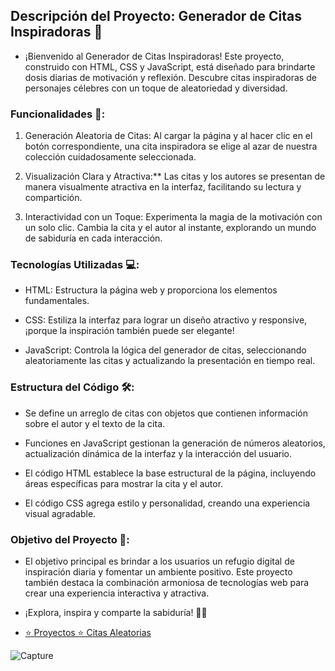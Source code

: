 ## Descripción del Proyecto: Generador de Citas Inspiradoras 🌟

* ¡Bienvenido al Generador de Citas Inspiradoras! Este proyecto, construido con HTML, CSS y JavaScript, está diseñado para brindarte dosis diarias de motivación y reflexión. Descubre citas inspiradoras de personajes célebres con un toque de aleatoriedad y diversidad.

### Funcionalidades 🚀:

1. Generación Aleatoria de Citas: Al cargar la página y al hacer clic en el botón correspondiente, una cita inspiradora se elige al azar de nuestra colección cuidadosamente seleccionada.

2. Visualización Clara y Atractiva:** Las citas y los autores se presentan de manera visualmente atractiva en la interfaz, facilitando su lectura y compartición.

3. Interactividad con un Toque: Experimenta la magia de la motivación con un solo clic. Cambia la cita y el autor al instante, explorando un mundo de sabiduría en cada interacción.

### Tecnologías Utilizadas 💻:

- HTML: Estructura la página web y proporciona los elementos fundamentales.

- CSS: Estiliza la interfaz para lograr un diseño atractivo y responsive, ¡porque la inspiración también puede ser elegante!

- JavaScript: Controla la lógica del generador de citas, seleccionando aleatoriamente las citas y actualizando la presentación en tiempo real.

### Estructura del Código 🛠️:

- Se define un arreglo de citas con objetos que contienen información sobre el autor y el texto de la cita.

- Funciones en JavaScript gestionan la generación de números aleatorios, actualización dinámica de la interfaz y la interacción del usuario.

- El código HTML establece la base estructural de la página, incluyendo áreas específicas para mostrar la cita y el autor.

- El código CSS agrega estilo y personalidad, creando una experiencia visual agradable.

### Objetivo del Proyecto 🎯:

* El objetivo principal es brindar a los usuarios un refugio digital de inspiración diaria y fomentar un ambiente positivo. Este proyecto también destaca la combinación armoniosa de tecnologías web para crear una experiencia interactiva y atractiva.

* ¡Explora, inspira y comparte la sabiduría! 🌈✨

* <a href = "https://www.youtube.com/watch?v=koiPxFFiqJ4&t=12696s">⭐️ Proyectos ⭐️ Citas Aleatorias</a>

![Capture](https://github.com/Luiso-o/Generador-de-citas-aleatorias/assets/128043647/606ddc27-21d8-401b-bfd4-13f8d30e7d01)
